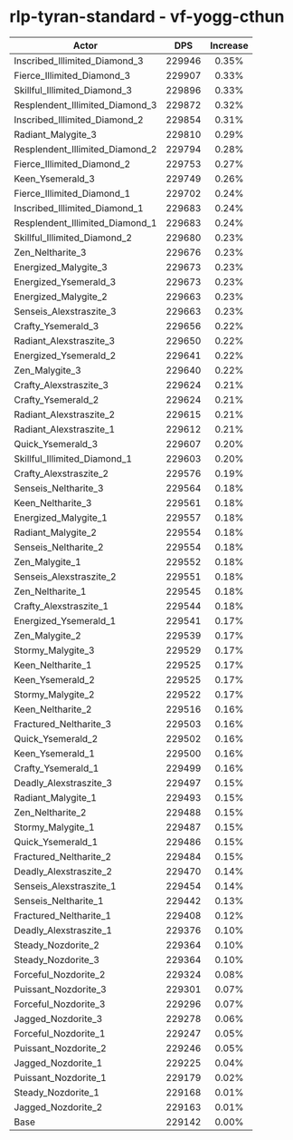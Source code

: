 # rlp-tyran-standard - vf-yogg-cthun
| Actor | DPS | Increase |
|---|:---:|:---:|
|Inscribed_Illimited_Diamond_3|229946|0.35%|
|Fierce_Illimited_Diamond_3|229907|0.33%|
|Skillful_Illimited_Diamond_3|229896|0.33%|
|Resplendent_Illimited_Diamond_3|229872|0.32%|
|Inscribed_Illimited_Diamond_2|229854|0.31%|
|Radiant_Malygite_3|229810|0.29%|
|Resplendent_Illimited_Diamond_2|229794|0.28%|
|Fierce_Illimited_Diamond_2|229753|0.27%|
|Keen_Ysemerald_3|229749|0.26%|
|Fierce_Illimited_Diamond_1|229702|0.24%|
|Inscribed_Illimited_Diamond_1|229683|0.24%|
|Resplendent_Illimited_Diamond_1|229683|0.24%|
|Skillful_Illimited_Diamond_2|229680|0.23%|
|Zen_Neltharite_3|229676|0.23%|
|Energized_Malygite_3|229673|0.23%|
|Energized_Ysemerald_3|229673|0.23%|
|Energized_Malygite_2|229663|0.23%|
|Senseis_Alexstraszite_3|229663|0.23%|
|Crafty_Ysemerald_3|229656|0.22%|
|Radiant_Alexstraszite_3|229650|0.22%|
|Energized_Ysemerald_2|229641|0.22%|
|Zen_Malygite_3|229640|0.22%|
|Crafty_Alexstraszite_3|229624|0.21%|
|Crafty_Ysemerald_2|229624|0.21%|
|Radiant_Alexstraszite_2|229615|0.21%|
|Radiant_Alexstraszite_1|229612|0.21%|
|Quick_Ysemerald_3|229607|0.20%|
|Skillful_Illimited_Diamond_1|229603|0.20%|
|Crafty_Alexstraszite_2|229576|0.19%|
|Senseis_Neltharite_3|229564|0.18%|
|Keen_Neltharite_3|229561|0.18%|
|Energized_Malygite_1|229557|0.18%|
|Radiant_Malygite_2|229554|0.18%|
|Senseis_Neltharite_2|229554|0.18%|
|Zen_Malygite_1|229552|0.18%|
|Senseis_Alexstraszite_2|229551|0.18%|
|Zen_Neltharite_1|229545|0.18%|
|Crafty_Alexstraszite_1|229544|0.18%|
|Energized_Ysemerald_1|229541|0.17%|
|Zen_Malygite_2|229539|0.17%|
|Stormy_Malygite_3|229529|0.17%|
|Keen_Neltharite_1|229525|0.17%|
|Keen_Ysemerald_2|229525|0.17%|
|Stormy_Malygite_2|229522|0.17%|
|Keen_Neltharite_2|229516|0.16%|
|Fractured_Neltharite_3|229503|0.16%|
|Quick_Ysemerald_2|229502|0.16%|
|Keen_Ysemerald_1|229500|0.16%|
|Crafty_Ysemerald_1|229499|0.16%|
|Deadly_Alexstraszite_3|229497|0.15%|
|Radiant_Malygite_1|229493|0.15%|
|Zen_Neltharite_2|229488|0.15%|
|Stormy_Malygite_1|229487|0.15%|
|Quick_Ysemerald_1|229486|0.15%|
|Fractured_Neltharite_2|229484|0.15%|
|Deadly_Alexstraszite_2|229470|0.14%|
|Senseis_Alexstraszite_1|229454|0.14%|
|Senseis_Neltharite_1|229442|0.13%|
|Fractured_Neltharite_1|229408|0.12%|
|Deadly_Alexstraszite_1|229376|0.10%|
|Steady_Nozdorite_2|229364|0.10%|
|Steady_Nozdorite_3|229364|0.10%|
|Forceful_Nozdorite_2|229324|0.08%|
|Puissant_Nozdorite_3|229301|0.07%|
|Forceful_Nozdorite_3|229296|0.07%|
|Jagged_Nozdorite_3|229278|0.06%|
|Forceful_Nozdorite_1|229247|0.05%|
|Puissant_Nozdorite_2|229246|0.05%|
|Jagged_Nozdorite_1|229225|0.04%|
|Puissant_Nozdorite_1|229179|0.02%|
|Steady_Nozdorite_1|229168|0.01%|
|Jagged_Nozdorite_2|229163|0.01%|
|Base|229142|0.00%|
